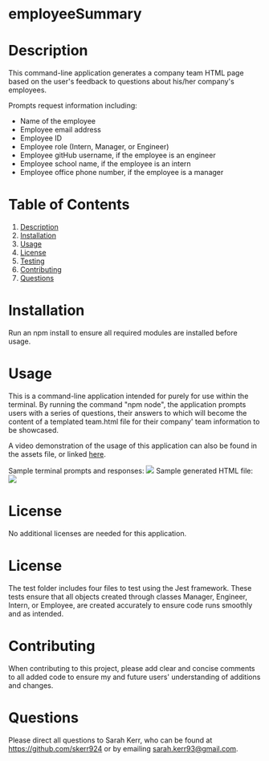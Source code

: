 # employeeSummary

<a name="desc"></a>
# Description 
This command-line application generates a company team HTML page based on the user's feedback to questions about his/her company's employees. 

Prompts request information including: 
  * Name of the employee
  * Employee email address
  * Employee ID
  * Employee role (Intern, Manager, or Engineer)
  * Employee gitHub username, if the employee is an engineer
  * Employee school name, if the employee is an intern 
  * Employee office phone number, if the employee is a manager 

# Table of Contents 
1. [Description](#desc)
2. [Installation](#install)
3. [Usage](#usage)
4. [License](#lic)
6. [Testing](#test)
7. [Contributing](#contr)
8. [Questions](#quest)

<a name="install"></a>
# Installation 
Run an npm install to ensure all required modules are installed before usage. 

<a name="usage"></a>
# Usage 
This is a command-line application intended for purely for use within the terminal. By running the command "npm node", the application prompts users with a series of questions, their answers to which will become the content of a templated team.html file for their company' team information to be showcased.

A video demonstration of the usage of this application can also be found in the assets file, or linked <a href = "../assets/applicationDemo.mov"> here</a>. 

Sample terminal prompts and responses: <img src = "../assets/sampleTerminalPrompts.png" >
Sample generated HTML file: <img src = "../output/exampleOutput.html">

<a name="lic"></a>
# License 
No additional licenses are needed for this application. 

<a name="test"></a>
# License 
 The test folder includes four files to test using the Jest framework. These tests ensure that all objects created through classes Manager, Engineer, Intern, or Employee, are created accurately to ensure code runs smoothly and as intended. 

<a name="contr"></a>
# Contributing 
When contributing to this project, please add clear and concise comments to all added code to ensure my and future users' understanding of additions and changes. 

<a name="quest"></a>
# Questions 
Please direct all questions to Sarah Kerr, who can be found at https://github.com/skerr924 or by emailing sarah.kerr93@gmail.com. 



